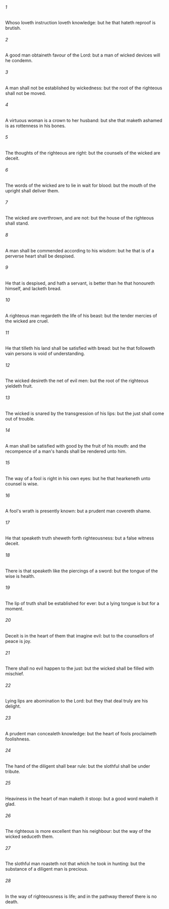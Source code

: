 ###### 1
Whoso loveth instruction loveth knowledge: but he that hateth reproof is brutish.

###### 2
A good man obtaineth favour of the Lord: but a man of wicked devices will he condemn.

###### 3
A man shall not be established by wickedness: but the root of the righteous shall not be moved.

###### 4
A virtuous woman is a crown to her husband: but she that maketh ashamed is as rottenness in his bones.

###### 5
The thoughts of the righteous are right: but the counsels of the wicked are deceit.

###### 6
The words of the wicked are to lie in wait for blood: but the mouth of the upright shall deliver them.

###### 7
The wicked are overthrown, and are not: but the house of the righteous shall stand.

###### 8
A man shall be commended according to his wisdom: but he that is of a perverse heart shall be despised.

###### 9
He that is despised, and hath a servant, is better than he that honoureth himself, and lacketh bread.

###### 10
A righteous man regardeth the life of his beast: but the tender mercies of the wicked are cruel.

###### 11
He that tilleth his land shall be satisfied with bread: but he that followeth vain persons is void of understanding.

###### 12
The wicked desireth the net of evil men: but the root of the righteous yieldeth fruit.

###### 13
The wicked is snared by the transgression of his lips: but the just shall come out of trouble.

###### 14
A man shall be satisfied with good by the fruit of his mouth: and the recompence of a man's hands shall be rendered unto him.

###### 15
The way of a fool is right in his own eyes: but he that hearkeneth unto counsel is wise.

###### 16
A fool's wrath is presently known: but a prudent man covereth shame.

###### 17
He that speaketh truth sheweth forth righteousness: but a false witness deceit.

###### 18
There is that speaketh like the piercings of a sword: but the tongue of the wise is health.

###### 19
The lip of truth shall be established for ever: but a lying tongue is but for a moment.

###### 20
Deceit is in the heart of them that imagine evil: but to the counsellors of peace is joy.

###### 21
There shall no evil happen to the just: but the wicked shall be filled with mischief.

###### 22
Lying lips are abomination to the Lord: but they that deal truly are his delight.

###### 23
A prudent man concealeth knowledge: but the heart of fools proclaimeth foolishness.

###### 24
The hand of the diligent shall bear rule: but the slothful shall be under tribute.

###### 25
Heaviness in the heart of man maketh it stoop: but a good word maketh it glad.

###### 26
The righteous is more excellent than his neighbour: but the way of the wicked seduceth them.

###### 27
The slothful man roasteth not that which he took in hunting: but the substance of a diligent man is precious.

###### 28
In the way of righteousness is life; and in the pathway thereof there is no death.

